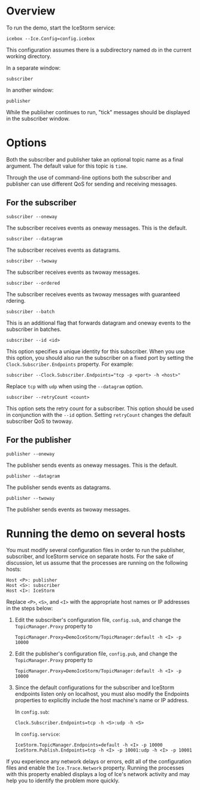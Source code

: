 Overview
========

To run the demo, start the IceStorm service:
```
icebox --Ice.Config=config.icebox
```

This configuration assumes there is a subdirectory named `db` in the
current working directory.

In a separate window:
```
subscriber
```

In another window:
```
publisher
```

While the publisher continues to run, "tick" messages should be
displayed in the subscriber window.

Options
=======

Both the subscriber and publisher take an optional topic name as a
final argument. The default value for this topic is `time`.

Through the use of command-line options both the subscriber and
publisher can use different QoS for sending and receiving messages.

For the subscriber
------------------
```
subscriber --oneway
```
The subscriber receives events as oneway messages. This is the
default.

```
subscriber --datagram
```
The subscriber receives events as datagrams.

```
subscriber --twoway
```
The subscriber receives events as twoway messages.

```
subscriber --ordered
```
The subscriber receives events as twoway messages with guaranteed
rdering.

```
subscriber --batch
```
This is an additional flag that forwards datagram and oneway events
to the subscriber in batches.

```
subscriber --id <id>
```
This option specifies a unique identity for this subscriber. When
you use this option, you should also run the subscriber on a fixed
port by setting the `Clock.Subscriber.Endpoints` property. For
example:
```
subscriber --Clock.Subscriber.Endpoints="tcp -p <port> -h <host>"
```
Replace `tcp` with `udp` when using the `--datagram` option.

```
subscriber --retryCount <count>
```
This option sets the retry count for a subscriber. This option
should be used in conjunction with the `--id` option. Setting
`retryCount` changes the default subscriber QoS to twoway.

For the publisher
-----------------
```
publisher --oneway
```
The publisher sends events as oneway messages. This is the default.

```
publisher --datagram
```
The publisher sends events as datagrams.

```
publisher --twoway
```
The publisher sends events as twoway messages.

Running the demo on several hosts
=================================

You must modify several configuration files in order to run the
publisher, subscriber, and IceStorm service on separate hosts. For
the sake of discussion, let us assume that the processes are running
on the following hosts:
```
Host <P>: publisher
Host <S>: subscriber
Host <I>: IceStorm
```
Replace `<P>`, `<S>`, and `<I>` with the appropriate host names or IP addresses 
in the steps below:

1. Edit the subscriber's configuration file, `config.sub`, and change
   the `TopicManager.Proxy` property to
   ```
   TopicManager.Proxy=DemoIceStorm/TopicManager:default -h <I> -p 10000
   ```
2. Edit the publisher's configuration file, `config.pub`, and change
   the `TopicManager.Proxy` property to
   ```
   TopicManager.Proxy=DemoIceStorm/TopicManager:default -h <I> -p 10000
   ```
3. Since the default configurations for the subscriber and IceStorm
   endpoints listen only on localhost, you must also modify the Endpoints
   properties to explicitly include the host machine's name or IP
   address.

   In `config.sub`:
   ```
   Clock.Subscriber.Endpoints=tcp -h <S>:udp -h <S>
   ```
   In `config.service`:
   ```
   IceStorm.TopicManager.Endpoints=default -h <I> -p 10000
   IceStorm.Publish.Endpoints=tcp -h <I> -p 10001:udp -h <I> -p 10001
   ```
   
If you experience any network delays or errors, edit all of the
configuration files and enable the `Ice.Trace.Network` property. Running
the processes with this property enabled displays a log of Ice's
network activity and may help you to identify the problem more
quickly.
